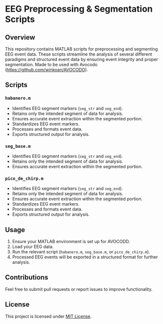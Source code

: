 # EEG Preprocessing & Segmentation Scripts  

## Overview  
This repository contains MATLAB scripts for preprocessing and segmenting EEG event data. These scripts streamline the analysis of several different paradigms and structured event data by ensuring event integrity and proper segmentation. Made to be used with Avocodo (https://github.com/winkoan/AVOCODO).

## Scripts  

### `habanero.m`  
- Identifies EEG segment markers (`seg_str` and `seg_end`).  
- Retains only the intended segment of data for analysis.  
- Ensures accurate event extraction within the segmented portion. 
- Standardizes EEG event markers.  
- Processes and formats event data.  
- Exports structured output for analysis.  

### `seg_base.m`  
- Identifies EEG segment markers (`seg_str` and `seg_end`).  
- Retains only the intended segment of data for analysis.  
- Ensures accurate event extraction within the segmented portion.  

### `pico_de_chirp.m`  
- Identifies EEG segment markers (`seg_str` and `seg_end`).  
- Retains only the intended segment of data for analysis.  
- Ensures accurate event extraction within the segmented portion. 
- Standardizes EEG event markers.  
- Processes and formats event data.  
- Exports structured output for analysis. 

## Usage  
1. Ensure your MATLAB environment is set up for AVOCODD.  
2. Load your EEG data.  
3. Run the relevant script (`habanero.m`, `seg_base.m`, or `pico_de_chirp.m`).  
4. Processed EEG events will be exported in a structured format for further analysis.  

## Contributions  
Feel free to submit pull requests or report issues to improve functionality.  

## License  
This project is licensed under [MIT License](LICENSE).  

